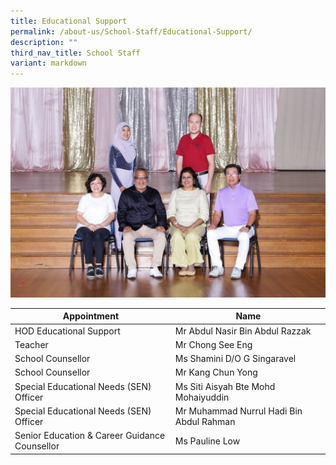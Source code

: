 ```yaml
---
title: Educational Support
permalink: /about-us/School-Staff/Educational-Support/
description: ""
third_nav_title: School Staff
variant: markdown
---
```

![](/images/Dept%20Photo/EDUCATION_SUPPORT_DEPT_6015_P1.jpg)


| Appointment | Name | 
| -------- | -------- | 
| HOD Educational Support    | Mr Abdul Nasir Bin Abdul Razzak   | 
| Teacher     | Mr Chong See Eng     | 
| School Counsellor     | Ms Shamini D/O G Singaravel   | 
| School Counsellor     | Mr Kang Chun Yong    |
| Special Educational Needs (SEN) Officer     | Ms Siti Aisyah Bte Mohd Mohaiyuddin     | 
| Special Educational Needs (SEN) Officer    | Mr Muhammad Nurrul Hadi Bin Abdul Rahman    | 
| Senior Education & Career Guidance Counsellor     | Ms Pauline Low    |